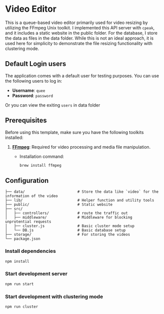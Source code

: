 # Video Editor

This is a queue-based video editor primarily used for video resizing by utilizing the FFmpeg Unix toolkit. I implemented this API server with `cpeak`, and it includes a static website in the public folder. For the database, I store the data as files in the data folder. While this is not an ideal approach, it is used here for simplicity to demonstrate the file resizing functionality with clustering mode.

## Default Login users

The application comes with a default user for testing purposes. You can use the following users to log in:

- **Username**: `quee`
- **Password**: `password`

Or you can view the exiting `users` in data folder

## Prerequisites

Before using this template, make sure you have the following toolkits installed:

1. **[FFmpeg](https://ffmpeg.org/)**: Required for video processing and media file manipulation.

   - Installation command:
     ```bash
     brew install ffmpeg
     ```

## Configuration

```plaintext
├── data/                        # Store the data like `video` for the information of the video
├── lib/                         # Helper function and utility tools
├── public/                      # Static website
├── src/
│   ├── controllers/             # route the traffic out
│   ├── middleware/              # Middleware for blocking unprotential requests
│   ├── cluster.js               # Basic cluster mode setup
│   └── DB.js                    # Basic database setup
├── storage/                     # For storing the videos
└── package.json
```

### Install dependencies

```bash
npm install
```

### Start development server

```bash
npm run start
```

### Start development with clustering mode

```bash
npm run cluster
```
